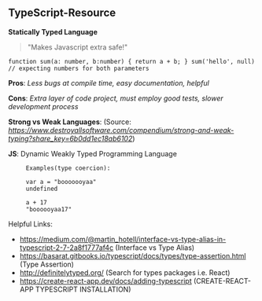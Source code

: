 ## TypeScript-Resource

**Statically Typed Language**

>"Makes Javascript extra safe!"

``
function sum(a: number, b:number) {
    return a + b;
}
sum('hello', null) // expecting numbers for both parameters
``


**Pros**: *Less bugs at compile time, easy documentation, helpful*

**Cons**: *Extra layer of code project, must employ good tests, slower development process*


**Strong vs Weak Languages**:
(Source: *https://www.destroyallsoftware.com/compendium/strong-and-weak-typing?share_key=6b0dd1ec18ab6102*)

**JS**: Dynamic Weakly Typed Programming Language


         Examples(type coercion):

         var a = "booooooyaa"
         undefined

         a + 17
         "boooooyaa17"

Helpful Links:

- https://medium.com/@martin_hotell/interface-vs-type-alias-in-typescript-2-7-2a8f1777af4c (Interface vs Type Alias)
- https://basarat.gitbooks.io/typescript/docs/types/type-assertion.html (Type Assertion)
- http://definitelytyped.org/ (Search for types packages i.e. React)
- https://create-react-app.dev/docs/adding-typescript (CREATE-REACT-APP TYPESCRIPT INSTALLATION)
